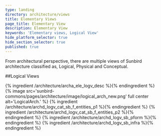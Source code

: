 ```yaml
---
type: landing
directory: architecture/views
title: Elementary Views
page_title: Elementary View
description: Elementary View
keywords: 'Elementary views, Logical View'
hide_platform_selector: true
hide_section_selector: true
published: true
---
```

From architectural perspective,  there are multiple views of Sunbird architecture  classified as, Logical, Physical  and Conceptual.

##Logical Views

{% ingredient /architecture/archa_ele_logv_desc %}{% endingredient %}
{% image src='sunbird-commons/pages/architecture/image/logical_arch_new.png' full center alt='LogicalArch.' %}
{% ingredient /architecture/archd_logv_cat_sb_f_entities_p1 %}{% endingredient %}
{% ingredient /architecture/archd_logv_cat_sb_f_entities_p2 %}{% endingredient %}
{% ingredient /architecture/archd_logv_sb_pform %}{% endingredient %}
{% ingredient /architecture/archd_logv_sb_infra %}{% endingredient %}
